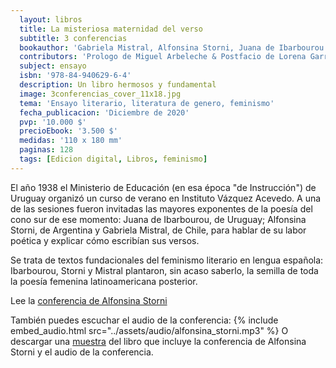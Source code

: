 ```yaml
---
  layout: libros
  title: La misteriosa maternidad del verso
  subtitle: 3 conferencias
  bookauthor: 'Gabriela Mistral, Alfonsina Storni, Juana de Ibarbourou'
  contributors: 'Prologo de Miguel Arbeleche & Postfacio de Lorena Garrido'
  subject: ensayo
  isbn: '978-84-940629-6-4'
  description: Un libro hermosos y fundamental
  image: 3conferencias_cover_11x18.jpg
  tema: 'Ensayo literario, literatura de genero, feminismo'
  fecha_publicacion: 'Diciembre de 2020'
  pvp: '10.000 $'
  precioEbook: '3.500 $'
  medidas: '110 x 180 mm'
  paginas: 128
  tags: [Edicion digital, Libros, feminismo]
---
```

El año 1938 el Ministerio de Educación (en esa época "de Instrucción") de Uruguay organizó un curso de verano en Instituto Vázquez Acevedo. A una de las sesiones fueron invitadas las mayores exponentes de la poesía del cono sur de ese momento: Juana de Ibarbourou, de Uruguay; Alfonsina Storni, de Argentina y Gabriela Mistral, de Chile, para hablar de su labor poética y explicar cómo escribían sus versos.

Se trata de textos fundacionales del feminismo literario en lengua española: Ibarbourou, Storni y Mistral plantaron, sin acaso saberlo, la semilla de toda la poesía femenina latinoamericana posterior.

Lee la [conferencia de Alfonsina Storni](../entre_un_par_de_maletas_a_medio_abrir_y_las_manecillas_del_reloj/)

También puedes escuchar el audio de la conferencia: {% include embed_audio.html src="../assets/audio/alfonsina_storni.mp3" %}
O descargar una [muestra](https://github.com/lavoragine/la_misteriosa_maternidad_del_verso/releases/tag/demo) del libro que incluye la conferencia de Alfonsina Storni y el audio de la conferencia.


